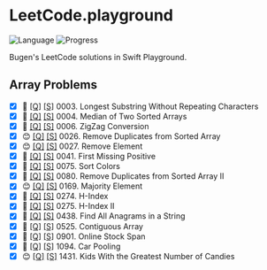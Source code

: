 # LeetCode.playground
![Language](https://img.shields.io/badge/Language-Swift%205.2-orange.svg)
![Progress](https://img.shields.io/badge/Count-16-orange.svg)

Bugen's LeetCode solutions in Swift Playground.
## Array Problems
- [X] 🤨 [[Q]](https://leetcode.com/problems/longest-substring-without-repeating-characters/) [[S]](.././LeetCode.playground/Pages/3-Longest%20Substring%20Without%20Repeating%20Characters.xcplaygroundpage/Contents.swift) 0003. Longest Substring Without Repeating Characters 
- [X] 🔞 [[Q]](https://leetcode.com/problems/median-of-two-sorted-arrays/) [[S]](.././LeetCode.playground/Pages/4-Median%20of%20Two%20Sorted%20Arrays.xcplaygroundpage/Contents.swift) 0004. Median of Two Sorted Arrays 
- [X] 🤨 [[Q]](https://leetcode.com/problems/zigzag-conversion/) [[S]](.././LeetCode.playground/Pages/6-ZigZag%20Conversion.xcplaygroundpage/Contents.swift) 0006. ZigZag Conversion 
- [X] 😊 [[Q]](https://leetcode.com/problems/remove-duplicates-from-sorted-array/) [[S]](.././LeetCode.playground/Pages/26.%20Remove%20Duplicates%20from%20Sorted%20Array.xcplaygroundpage/Contents.swift) 0026. Remove Duplicates from Sorted Array 
- [X] 😊 [[Q]](https://leetcode.com/problems/remove-element/) [[S]](.././LeetCode.playground/Pages/27.%20Remove%20Element.xcplaygroundpage/Contents.swift) 0027. Remove Element 
- [X] 🔞 [[Q]](https://leetcode.com/problems/first-missing-positive/) [[S]](.././LeetCode.playground/Pages/41.%20First%20Missing%20Positive.xcplaygroundpage/Contents.swift) 0041. First Missing Positive 
- [X] 🤨 [[Q]](https://leetcode.com/problems/sort-colors/) [[S]](.././LeetCode.playground/Pages/75.%20Sort%20Colors.xcplaygroundpage/Contents.swift) 0075. Sort Colors 
- [X] 🤨 [[Q]](https://leetcode.com/problems/remove-duplicates-from-sorted-array-ii/) [[S]](.././LeetCode.playground/Pages/80.%20Remove%20Duplicates%20from%20Sorted%20Array%20II.xcplaygroundpage/Contents.swift) 0080. Remove Duplicates from Sorted Array II 
- [X] 😊 [[Q]](https://leetcode.com/problems/majority-element/) [[S]](.././LeetCode.playground/Pages/169-Majority%20Element.xcplaygroundpage/Contents.swift) 0169. Majority Element 
- [X] 🤨 [[Q]](https://leetcode.com/problems/h-index/) [[S]](.././LeetCode.playground/Pages/274.%20H-Index.xcplaygroundpage/Contents.swift) 0274. H-Index 
- [X] 🤨 [[Q]](https://leetcode.com/problems/h-index-ii/) [[S]](.././LeetCode.playground/Pages/275.%20H-Index%20II.xcplaygroundpage/Contents.swift) 0275. H-Index II 
- [X] 🤨 [[Q]](https://leetcode.com/problems/find-all-anagrams-in-a-string/) [[S]](.././LeetCode.playground/Pages/438-Find%20All%20Anagrams%20in%20a%20String.xcplaygroundpage/Contents.swift) 0438. Find All Anagrams in a String 
- [X] 🤨 [[Q]](https://leetcode.com/problems/contiguous-array/) [[S]](.././LeetCode.playground/Pages/525-Contiguous%20Array.xcplaygroundpage/Contents.swift) 0525. Contiguous Array 
- [X] 🤨 [[Q]](https://leetcode.com/problems/online-stock-span/) [[S]](.././LeetCode.playground/Pages/901-Online%20Stock%20Span.xcplaygroundpage/Contents.swift) 0901. Online Stock Span 
- [X] 🤨 [[Q]](https://leetcode.com/problems/car-pooling/) [[S]](.././LeetCode.playground/Pages/1094.%20Car%20Pooling.xcplaygroundpage/Contents.swift) 1094. Car Pooling 
- [X] 😊 [[Q]](https://leetcode.com/problems/kids-with-the-greatest-number-of-candies/) [[S]](.././LeetCode.playground/Pages/1431-Kids%20With%20the%20Greatest%20Number%20of%20Candies.xcplaygroundpage/Contents.swift) 1431. Kids With the Greatest Number of Candies 
